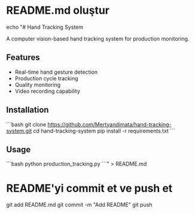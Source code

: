# README.md oluştur
echo "# Hand Tracking System

A computer vision-based hand tracking system for production monitoring.

## Features
- Real-time hand gesture detection
- Production cycle tracking
- Quality monitoring
- Video recording capability

## Installation
\`\`\`bash
git clone https://github.com/Mertyandimata/hand-tracking-system.git
cd hand-tracking-system
pip install -r requirements.txt
\`\`\`

## Usage
\`\`\`bash
python production_tracking.py
\`\`\`" > README.md

# README'yi commit et ve push et
git add README.md
git commit -m "Add README"
git push
